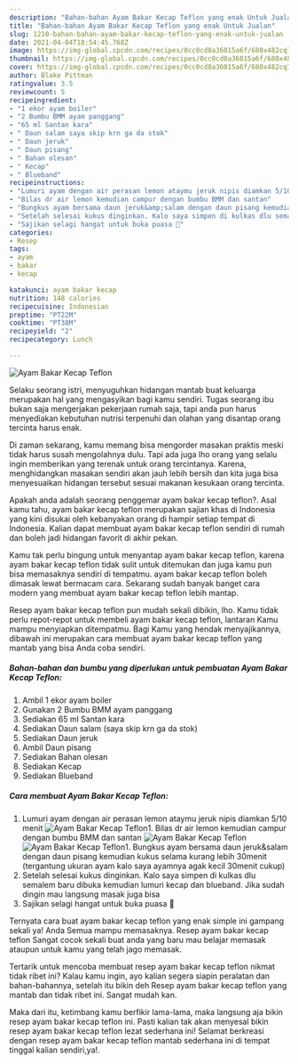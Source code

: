 ```yaml
---
description: "Bahan-bahan Ayam Bakar Kecap Teflon yang enak Untuk Jualan"
title: "Bahan-bahan Ayam Bakar Kecap Teflon yang enak Untuk Jualan"
slug: 1210-bahan-bahan-ayam-bakar-kecap-teflon-yang-enak-untuk-jualan
date: 2021-04-04T18:54:45.768Z
image: https://img-global.cpcdn.com/recipes/0cc0cd8a36015a6f/680x482cq70/ayam-bakar-kecap-teflon-foto-resep-utama.jpg
thumbnail: https://img-global.cpcdn.com/recipes/0cc0cd8a36015a6f/680x482cq70/ayam-bakar-kecap-teflon-foto-resep-utama.jpg
cover: https://img-global.cpcdn.com/recipes/0cc0cd8a36015a6f/680x482cq70/ayam-bakar-kecap-teflon-foto-resep-utama.jpg
author: Blake Pittman
ratingvalue: 3.5
reviewcount: 5
recipeingredient:
- "1 ekor ayam boiler"
- "2 Bumbu BMM ayam panggang"
- "65 ml Santan kara"
- " Daun salam saya skip krn ga da stok"
- " Daun jeruk"
- " Daun pisang"
- " Bahan olesan"
- " Kecap"
- " Blueband"
recipeinstructions:
- "Lumuri ayam dengan air perasan lemon ataymu jeruk nipis diamkan 5/10 menit"
- "Bilas dr air lemon kemudian campur dengan bumbu BMM dan santan"
- "Bungkus ayam bersama daun jeruk&amp;salam dengan daun pisang kemudian kukus selama kurang lebih 30menit (tergantung ukuran ayam kalo saya ayamnya agak kecil 30menit cukup)"
- "Setelah selesai kukus dinginkan. Kalo saya simpen di kulkas dlu semalem baru dibuka kemudian lumuri kecap dan blueband. Jika sudah dingin mau langsung masak juga bisa"
- "Sajikan selagi hangat untuk buka puasa 🤤"
categories:
- Resep
tags:
- ayam
- bakar
- kecap

katakunci: ayam bakar kecap 
nutrition: 148 calories
recipecuisine: Indonesian
preptime: "PT22M"
cooktime: "PT38M"
recipeyield: "2"
recipecategory: Lunch

---
```



![Ayam Bakar Kecap Teflon](https://img-global.cpcdn.com/recipes/0cc0cd8a36015a6f/680x482cq70/ayam-bakar-kecap-teflon-foto-resep-utama.jpg)

Selaku seorang istri, menyuguhkan hidangan mantab buat keluarga merupakan hal yang mengasyikan bagi kamu sendiri. Tugas seorang ibu bukan saja mengerjakan pekerjaan rumah saja, tapi anda pun harus menyediakan kebutuhan nutrisi terpenuhi dan olahan yang disantap orang tercinta harus enak.

Di zaman  sekarang, kamu memang bisa mengorder masakan praktis meski tidak harus susah mengolahnya dulu. Tapi ada juga lho orang yang selalu ingin memberikan yang terenak untuk orang tercintanya. Karena, menghidangkan masakan sendiri akan jauh lebih bersih dan kita juga bisa menyesuaikan hidangan tersebut sesuai makanan kesukaan orang tercinta. 



Apakah anda adalah seorang penggemar ayam bakar kecap teflon?. Asal kamu tahu, ayam bakar kecap teflon merupakan sajian khas di Indonesia yang kini disukai oleh kebanyakan orang di hampir setiap tempat di Indonesia. Kalian dapat membuat ayam bakar kecap teflon sendiri di rumah dan boleh jadi hidangan favorit di akhir pekan.

Kamu tak perlu bingung untuk menyantap ayam bakar kecap teflon, karena ayam bakar kecap teflon tidak sulit untuk ditemukan dan juga kamu pun bisa memasaknya sendiri di tempatmu. ayam bakar kecap teflon boleh dimasak lewat bermacam cara. Sekarang sudah banyak banget cara modern yang membuat ayam bakar kecap teflon lebih mantap.

Resep ayam bakar kecap teflon pun mudah sekali dibikin, lho. Kamu tidak perlu repot-repot untuk membeli ayam bakar kecap teflon, lantaran Kamu mampu menyiapkan ditempatmu. Bagi Kamu yang hendak menyajikannya, dibawah ini merupakan cara membuat ayam bakar kecap teflon yang mantab yang bisa Anda coba sendiri.

<!--inarticleads1-->

##### Bahan-bahan dan bumbu yang diperlukan untuk pembuatan Ayam Bakar Kecap Teflon:

1. Ambil 1 ekor ayam boiler
1. Gunakan 2 Bumbu BMM ayam panggang
1. Sediakan 65 ml Santan kara
1. Sediakan  Daun salam (saya skip krn ga da stok)
1. Sediakan  Daun jeruk
1. Ambil  Daun pisang
1. Sediakan  Bahan olesan
1. Sediakan  Kecap
1. Sediakan  Blueband




<!--inarticleads2-->

##### Cara membuat Ayam Bakar Kecap Teflon:

1. Lumuri ayam dengan air perasan lemon ataymu jeruk nipis diamkan 5/10 menit
<img src="https://img-global.cpcdn.com/steps/878b693a1f12cdd1/160x128cq70/ayam-bakar-kecap-teflon-langkah-memasak-1-foto.jpg" alt="Ayam Bakar Kecap Teflon">1. Bilas dr air lemon kemudian campur dengan bumbu BMM dan santan
<img src="https://img-global.cpcdn.com/steps/801ec10ac27be0cd/160x128cq70/ayam-bakar-kecap-teflon-langkah-memasak-2-foto.jpg" alt="Ayam Bakar Kecap Teflon"><img src="https://img-global.cpcdn.com/steps/9bb1f0ea485dfac6/160x128cq70/ayam-bakar-kecap-teflon-langkah-memasak-2-foto.jpg" alt="Ayam Bakar Kecap Teflon">1. Bungkus ayam bersama daun jeruk&amp;salam dengan daun pisang kemudian kukus selama kurang lebih 30menit (tergantung ukuran ayam kalo saya ayamnya agak kecil 30menit cukup)
1. Setelah selesai kukus dinginkan. Kalo saya simpen di kulkas dlu semalem baru dibuka kemudian lumuri kecap dan blueband. Jika sudah dingin mau langsung masak juga bisa
1. Sajikan selagi hangat untuk buka puasa 🤤




Ternyata cara buat ayam bakar kecap teflon yang enak simple ini gampang sekali ya! Anda Semua mampu memasaknya. Resep ayam bakar kecap teflon Sangat cocok sekali buat anda yang baru mau belajar memasak ataupun untuk kamu yang telah jago memasak.

Tertarik untuk mencoba membuat resep ayam bakar kecap teflon nikmat tidak ribet ini? Kalau kamu ingin, ayo kalian segera siapin peralatan dan bahan-bahannya, setelah itu bikin deh Resep ayam bakar kecap teflon yang mantab dan tidak ribet ini. Sangat mudah kan. 

Maka dari itu, ketimbang kamu berfikir lama-lama, maka langsung aja bikin resep ayam bakar kecap teflon ini. Pasti kalian tak akan menyesal bikin resep ayam bakar kecap teflon lezat sederhana ini! Selamat berkreasi dengan resep ayam bakar kecap teflon mantab sederhana ini di tempat tinggal kalian sendiri,ya!.

